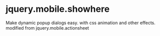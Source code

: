 jquery.mobile.showhere
======================

Make dynamic popup dialogs easy. with css animation and other effects. modified from jquery.mobile.actionsheet